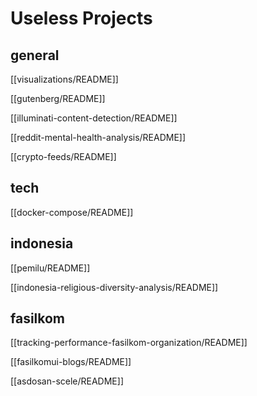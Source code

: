 # Useless Projects

## general

[[visualizations/README]]

[[gutenberg/README]]

[[illuminati-content-detection/README]]

[[reddit-mental-health-analysis/README]]

[[crypto-feeds/README]]

## tech

[[docker-compose/README]]

## indonesia

[[pemilu/README]]

[[indonesia-religious-diversity-analysis/README]]

## fasilkom

[[tracking-performance-fasilkom-organization/README]]

[[fasilkomui-blogs/README]]

[[asdosan-scele/README]]


